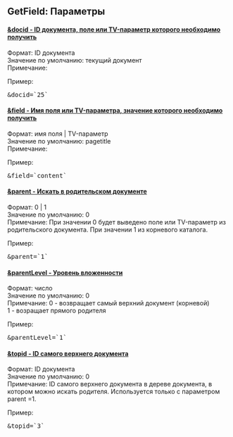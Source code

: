 
<meta http-equiv="Content-Type" content="text/html; charset=utf-8">
<h2>GetField: Параметры</h2>

<div class="panel-group accordion">
<div class="panel panel-default">
<div class="panel-heading">
<h4 class="panel-title"><a id="305"></a><a class="accordion-toggle collapsed" data-toggle="collapse" data-parent="#accordion" href="#collapse305"><span class="text-bold">&docid</span> - ID документа, поле или TV-параметр которого необходимо получить</a></h4>
</div>
<div id="collapse305" class="panel-collapse collapse">
<div class="panel-body">
<span class="text-bold">Формат:</span> ID документа<br>
<span class="text-bold">Значение по умолчанию:</span> текущий документ<br>
<span class="text-bold">Примечание:</span> <br>
<p><span class="text-bold">Пример:</span></p>
<pre class="brush: html;">&docid=`25`</pre>
</div>
</div>
</div>

<div class="panel panel-default">
<div class="panel-heading">
<h4 class="panel-title"><a id="306"></a><a class="accordion-toggle collapsed" data-toggle="collapse" data-parent="#accordion" href="#collapse306"><span class="text-bold">&field</span> - Имя поля или TV-параметра, значение которого необходимо получить</a></h4>
</div>
<div id="collapse306" class="panel-collapse collapse">
<div class="panel-body">
<span class="text-bold">Формат:</span> имя поля | TV-параметр<br>
<span class="text-bold">Значение по умолчанию:</span> pagetitle<br>
<span class="text-bold">Примечание:</span> <br>
<p><span class="text-bold">Пример:</span></p>
<pre class="brush: html;">&field=`content`</pre>
</div>
</div>
</div>

<div class="panel panel-default">
<div class="panel-heading">
<h4 class="panel-title"><a id="307"></a><a class="accordion-toggle collapsed" data-toggle="collapse" data-parent="#accordion" href="#collapse307"><span class="text-bold">&parent</span> - Искать в родительском документе</a></h4>
</div>
<div id="collapse307" class="panel-collapse collapse">
<div class="panel-body">
<span class="text-bold">Формат:</span> 0 | 1<br>
<span class="text-bold">Значение по умолчанию:</span> 0<br>
<span class="text-bold">Примечание:</span> При значении 0 будет выведено поле или TV-параметр из родительского документа. При значении 1 из корневого каталога.<br>
<p><span class="text-bold">Пример:</span></p>
<pre class="brush: html;">&parent=`1`</pre>
</div>
</div>
</div>

<div class="panel panel-default">
<div class="panel-heading">
<h4 class="panel-title"><a id="308"></a><a class="accordion-toggle collapsed" data-toggle="collapse" data-parent="#accordion" href="#collapse308"><span class="text-bold">&parentLevel</span> - Уровень вложенности</a></h4>
</div>
<div id="collapse308" class="panel-collapse collapse">
<div class="panel-body">
<span class="text-bold">Формат:</span> число<br>
<span class="text-bold">Значение по умолчанию:</span> 0<br>
<span class="text-bold">Примечание:</span> 0 - возвращает самый верхний документ (корневой)<br>
1 - возращает прямого родителя<br>
<p><span class="text-bold">Пример:</span></p>
<pre class="brush: html;">&parentLevel=`1`</pre>
</div>
</div>
</div>

<div class="panel panel-default">
<div class="panel-heading">
<h4 class="panel-title"><a id="309"></a><a class="accordion-toggle collapsed" data-toggle="collapse" data-parent="#accordion" href="#collapse309"><span class="text-bold">&topid</span> - ID самого верхнего документа</a></h4>
</div>
<div id="collapse309" class="panel-collapse collapse">
<div class="panel-body">
<span class="text-bold">Формат:</span> ID документа<br>
<span class="text-bold">Значение по умолчанию:</span> 0<br>
<span class="text-bold">Примечание:</span> ID самого верхнего документа в дереве документа, в котором можно искать родителя. Используется только с параметром parent =1.<br>
<p><span class="text-bold">Пример:</span></p>
<pre class="brush: html;">&topid=`3`</pre>
</div>
</div>
</div>

</div>